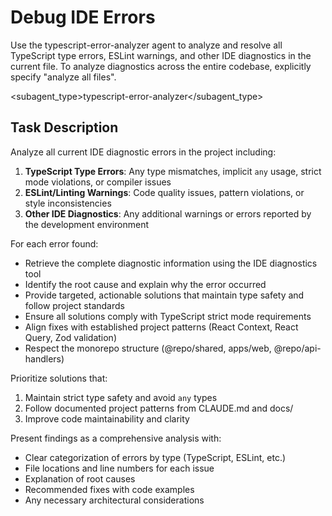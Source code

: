 # Debug IDE Errors

Use the typescript-error-analyzer agent to analyze and resolve all TypeScript type errors, ESLint warnings, and other IDE diagnostics in the current file. To analyze diagnostics across the entire codebase, explicitly specify "analyze all files".

<subagent_type>typescript-error-analyzer</subagent_type>

## Task Description

Analyze all current IDE diagnostic errors in the project including:

1. **TypeScript Type Errors**: Any type mismatches, implicit `any` usage, strict mode violations, or compiler issues
2. **ESLint/Linting Warnings**: Code quality issues, pattern violations, or style inconsistencies
3. **Other IDE Diagnostics**: Any additional warnings or errors reported by the development environment

For each error found:
- Retrieve the complete diagnostic information using the IDE diagnostics tool
- Identify the root cause and explain why the error occurred
- Provide targeted, actionable solutions that maintain type safety and follow project standards
- Ensure all solutions comply with TypeScript strict mode requirements
- Align fixes with established project patterns (React Context, React Query, Zod validation)
- Respect the monorepo structure (@repo/shared, apps/web, @repo/api-handlers)

Prioritize solutions that:
1. Maintain strict type safety and avoid `any` types
2. Follow documented project patterns from CLAUDE.md and docs/
3. Improve code maintainability and clarity

Present findings as a comprehensive analysis with:
- Clear categorization of errors by type (TypeScript, ESLint, etc.)
- File locations and line numbers for each issue
- Explanation of root causes
- Recommended fixes with code examples
- Any necessary architectural considerations
